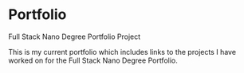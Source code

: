 # Portfolio
Full Stack Nano Degree Portfolio Project

This is my current portfolio which includes links to the projects I have worked on for the Full Stack Nano Degree Portfolio.
